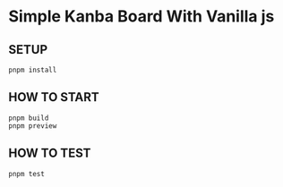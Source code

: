 # Simple Kanba Board With Vanilla js
## SETUP
```
pnpm install
```
## HOW TO START
```
pnpm build
pnpm preview
```
## HOW TO TEST
```
pnpm test
```